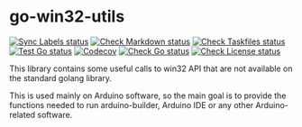 # go-win32-utils
[![Sync Labels status](https://github.com/arduino/go-win32-utils/actions/workflows/sync-labels.yml/badge.svg)](https://github.com/arduino/go-win32-utils/actions/workflows/sync-labels.yml)
[![Check Markdown status](https://github.com/arduino/go-win32-utils/actions/workflows/check-markdown-task.yml/badge.svg)](https://github.com/arduino/go-win32-utils/actions/workflows/check-markdown-task.yml)
[![Check Taskfiles status](https://github.com/arduino/go-win32-utils/actions/workflows/check-taskfiles.yml/badge.svg)](https://github.com/arduino/go-win32-utils/actions/workflows/check-taskfiles.yml)
[![Test Go status](https://github.com/arduino/go-win32-utils/actions/workflows/test-go-task.yml/badge.svg)](https://github.com/arduino/go-win32-utils/actions/workflows/test-go-task.yml)
[![Codecov](https://codecov.io/gh/arduino/go-win32-utils/branch/main/graph/badge.svg)](https://codecov.io/gh/arduino/go-win32-utils)
[![Check Go status](https://github.com/arduino/go-win32-utils/actions/workflows/check-go-task.yml/badge.svg)](https://github.com/arduino/go-win32-utils/actions/workflows/check-go-task.yml)
[![Check License status](https://github.com/arduino/go-win32-utils/actions/workflows/check-license.yml/badge.svg)](https://github.com/arduino/go-win32-utils/actions/workflows/check-license.yml)

This library contains some useful calls to win32 API that are not available on the standard golang library.

This is used mainly on Arduino software, so the main goal is to provide the functions needed to run arduino-builder, Arduino IDE or any other Arduino-related software.
